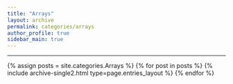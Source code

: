 ```yaml
---
title: "Arrays"
layout: archive
permalink: categories/arrays
author_profile: true
sidebar_main: true
---
```


<!-- 공백이 포함되어 있는 카테고리 이름의 경우 site.categories['a b c'] 이런식으로! -->

---

{% assign posts = site.categories.Arrays %}
{% for post in posts %} {% include archive-single2.html type=page.entries_layout %} {% endfor %}
